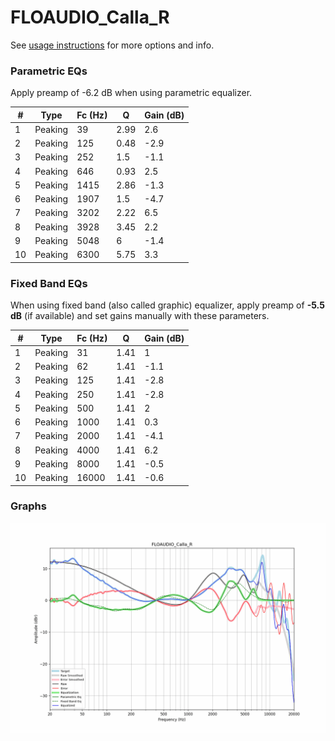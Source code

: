 # FLOAUDIO_Calla_R
See [usage instructions](https://github.com/jaakkopasanen/AutoEq#usage) for more options and info.

### Parametric EQs
Apply preamp of -6.2 dB when using parametric equalizer.

|   # | Type    |   Fc (Hz) |    Q |   Gain (dB) |
|-----|---------|-----------|------|-------------|
|   1 | Peaking |        39 | 2.99 |         2.6 |
|   2 | Peaking |       125 | 0.48 |        -2.9 |
|   3 | Peaking |       252 | 1.5  |        -1.1 |
|   4 | Peaking |       646 | 0.93 |         2.5 |
|   5 | Peaking |      1415 | 2.86 |        -1.3 |
|   6 | Peaking |      1907 | 1.5  |        -4.7 |
|   7 | Peaking |      3202 | 2.22 |         6.5 |
|   8 | Peaking |      3928 | 3.45 |         2.2 |
|   9 | Peaking |      5048 | 6    |        -1.4 |
|  10 | Peaking |      6300 | 5.75 |         3.3 |

### Fixed Band EQs
When using fixed band (also called graphic) equalizer, apply preamp of **-5.5 dB** (if available) and set gains manually with these parameters.

|   # | Type    |   Fc (Hz) |    Q |   Gain (dB) |
|-----|---------|-----------|------|-------------|
|   1 | Peaking |        31 | 1.41 |         1   |
|   2 | Peaking |        62 | 1.41 |        -1.1 |
|   3 | Peaking |       125 | 1.41 |        -2.8 |
|   4 | Peaking |       250 | 1.41 |        -2.8 |
|   5 | Peaking |       500 | 1.41 |         2   |
|   6 | Peaking |      1000 | 1.41 |         0.3 |
|   7 | Peaking |      2000 | 1.41 |        -4.1 |
|   8 | Peaking |      4000 | 1.41 |         6.2 |
|   9 | Peaking |      8000 | 1.41 |        -0.5 |
|  10 | Peaking |     16000 | 1.41 |        -0.6 |

### Graphs
![](./FLOAUDIO_Calla_R.png)

